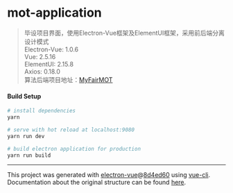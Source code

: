 # mot-application

> 毕设项目界面，使用Electron-Vue框架及ElementUI框架，采用前后端分离设计模式  
> Electron-Vue: 1.0.6  
> Vue: 2.5.16  
> ElementUI: 2.15.8  
> Axios: 0.18.0  
> 算法后端项目地址：[MyFairMOT](https://github.com/Xu-JiaJun/FairMOT)

#### Build Setup

``` bash
# install dependencies
yarn

# serve with hot reload at localhost:9080
yarn run dev

# build electron application for production
yarn run build


```

---

This project was generated with [electron-vue](https://github.com/SimulatedGREG/electron-vue)@[8d4ed60](https://github.com/SimulatedGREG/electron-vue/tree/8d4ed607d65300381a8f47d97923eb07832b1a9a) using [vue-cli](https://github.com/vuejs/vue-cli). Documentation about the original structure can be found [here](https://simulatedgreg.gitbooks.io/electron-vue/content/index.html).
